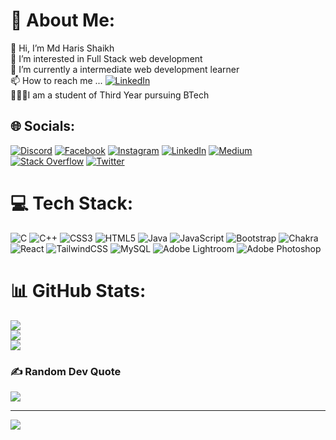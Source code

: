 # 💫 About Me:
👋 Hi, I’m Md Haris Shaikh<br>👀 I’m interested in Full Stack web development<br>🌱 I’m currently a intermediate web development learner<br>📫 How to reach me ... [![LinkedIn](https://img.shields.io/badge/LinkedIn-%230077B5.svg?logo=linkedin&logoColor=white)](https://www.linkedin.com/in/md-haris-shaikh-812aa8228)<br>🧑🏼‍💻I am a student of Third Year pursuing BTech


## 🌐 Socials:
[![Discord](https://img.shields.io/badge/Discord-%237289DA.svg?logo=discord&logoColor=white)](htttps://discord.gg/https://discord.gg/JTMHE9P7) [![Facebook](https://img.shields.io/badge/Facebook-%231877F2.svg?logo=Facebook&logoColor=white)](https://www.facebook.com/haris.shaikh.33234) [![Instagram](https://img.shields.io/badge/Instagram-%23E4405F.svg?logo=Instagram&logoColor=white)](https://instagram.com/__harishaiko8__) [![LinkedIn](https://img.shields.io/badge/LinkedIn-%230077B5.svg?logo=linkedin&logoColor=white)](https://www.linkedin.com/in/md-haris-shaikh-812aa8228) [![Medium](https://img.shields.io/badge/Medium-12100E?logo=medium&logoColor=white)](https://medium.com/@harishsd54) [![Stack Overflow](https://img.shields.io/badge/-Stackoverflow-FE7A16?logo=stack-overflow&logoColor=white)](https://stackoverflow.com/users/20243248/md-haris-anisahmad-shaikh) [![Twitter](https://img.shields.io/badge/Twitter-%231DA1F2.svg?logo=Twitter&logoColor=white)](https://twitter.com/shaikh_md) 

# 💻 Tech Stack:
![C](https://img.shields.io/badge/c-%2300599C.svg?style=for-the-badge&logo=c&logoColor=white) ![C++](https://img.shields.io/badge/c++-%2300599C.svg?style=for-the-badge&logo=c%2B%2B&logoColor=white) ![CSS3](https://img.shields.io/badge/css3-%231572B6.svg?style=for-the-badge&logo=css3&logoColor=white) ![HTML5](https://img.shields.io/badge/html5-%23E34F26.svg?style=for-the-badge&logo=html5&logoColor=white) ![Java](https://img.shields.io/badge/java-%23ED8B00.svg?style=for-the-badge&logo=java&logoColor=white) ![JavaScript](https://img.shields.io/badge/javascript-%23323330.svg?style=for-the-badge&logo=javascript&logoColor=%23F7DF1E) ![Bootstrap](https://img.shields.io/badge/bootstrap-%23563D7C.svg?style=for-the-badge&logo=bootstrap&logoColor=white) ![Chakra](https://img.shields.io/badge/chakra-%234ED1C5.svg?style=for-the-badge&logo=chakraui&logoColor=white) ![React](https://img.shields.io/badge/react-%2320232a.svg?style=for-the-badge&logo=react&logoColor=%2361DAFB) ![TailwindCSS](https://img.shields.io/badge/tailwindcss-%2338B2AC.svg?style=for-the-badge&logo=tailwind-css&logoColor=white) ![MySQL](https://img.shields.io/badge/mysql-%2300f.svg?style=for-the-badge&logo=mysql&logoColor=white) ![Adobe Lightroom](https://img.shields.io/badge/Adobe%20Lightroom-31A8FF.svg?style=for-the-badge&logo=Adobe%20Lightroom&logoColor=white) ![Adobe Photoshop](https://img.shields.io/badge/adobephotoshop-%2331A8FF.svg?style=for-the-badge&logo=adobephotoshop&logoColor=white)
# 📊 GitHub Stats:
![](https://github-readme-stats.vercel.app/api?username=ShaikhMdHaris&theme=dark&hide_border=false&include_all_commits=true&count_private=false)<br/>
![](https://github-readme-streak-stats.herokuapp.com/?user=ShaikhMdHaris&theme=dark&hide_border=false)<br/>
![](https://github-readme-stats.vercel.app/api/top-langs/?username=ShaikhMdHaris&theme=dark&hide_border=false&include_all_commits=true&count_private=false&layout=compact)

### ✍️ Random Dev Quote
![](https://quotes-github-readme.vercel.app/api?type=horizontal&theme=radical)

---
[![](https://visitcount.itsvg.in/api?id=ShaikhMdHaris&icon=0&color=0)](https://visitcount.itsvg.in)

<!-- Proudly created with GPRM ( https://gprm.itsvg.in ) -->
